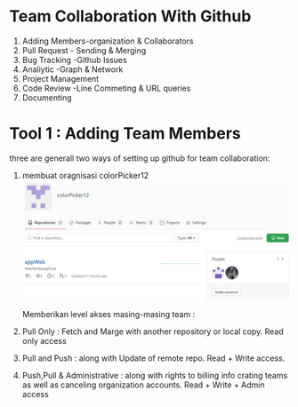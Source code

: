 # Team Collaboration With Github

1. Adding Members-organization & Collaborators
2. Pull Request - Sending & Merging
3. Bug Tracking -Github Issues
4. Analiytic -Graph & Network
5. Project Management
7. Code Review -Line Commeting & URL queries
8. Documenting

# Tool 1 : Adding Team Members

three are generall two ways of setting up github for team collaboration:

1. membuat oragnisasi colorPicker12
![alt text](https://github.com/afdhalluthfi09/image/blob/master/organisasi&team1.jpg?raw=true)

    Memberikan level akses masing-masing team :
1. <block>Pull Only<block> : Fetch and Marge with another repository or local copy. Read only access
2. <block>Pull and Push <block>: along with Update of remote repo. Read + Write access.
3. <block>Push,Pull & Administrative<block> : along with rights to billing info crating teams as well as canceling organization accounts. Read + Write + Admin access
